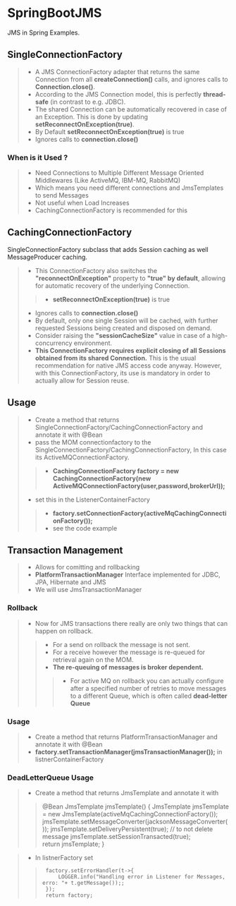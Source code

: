 # SpringBootJMS
JMS in Spring Examples.

## SingleConnectionFactory
> - A JMS ConnectionFactory adapter that returns the same Connection from all __createConnection()__ calls, and ignores calls to __Connection.close()__.
> - According to the JMS Connection model, this is perfectly __thread-safe__ (in contrast to e.g. JDBC). 
> - The shared Connection can be automatically recovered in case of an Exception. This is done by updating __setReconnectOnException(true)__.
> - By Default __setReconnectOnException(true)__ is true
> - Ignores calls to __connection.close()__

### When is it Used ?
> - Need Connections to Multiple Different Message Oriented Middlewares (Like ActiveMQ, IBM-MQ, RabbitMQ)
> - Which means you need different connections and JmsTemplates to send Messages
> - Not useful when Load Increases
> -  CachingConnectionFactory is recommended for this


## CachingConnectionFactory

SingleConnectionFactory subclass that adds Session caching as well MessageProducer caching. 
> - This ConnectionFactory also switches the __"reconnectOnException"__ property to __"true" by default__, allowing for automatic recovery of the underlying Connection.
>> - __setReconnectOnException(true)__ is true
> - Ignores calls to __connection.close()__
> - By default, only one single Session will be cached, with further requested Sessions being created and disposed on demand. 
> - Consider raising the __"sessionCacheSize"__ value in case of a high-concurrency environment.
> - __This ConnectionFactory requires explicit closing of all Sessions obtained from its shared Connection.__ This is the usual recommendation for native JMS access code anyway. However, with this ConnectionFactory, its use is mandatory in order to actually allow for Session reuse.

## Usage
> - Create a method that returns SingleConnectionFactory/CachingConnectionFactory and annotate it with @Bean
> - pass the MOM connectionfactory to the SingleConnectionFactory/CachingConnectionFactory, In this case its ActiveMQConnectionFactory.
>> - __CachingConnectionFactory factory = new CachingConnectionFactory(new ActiveMQConnectionFactory(user,password,brokerUrl));__
> - set this in the ListenerContainerFactory
>> - __factory.setConnectionFactory(activeMqCachingConnectionFactory());__
>> - see the code example


## Transaction Management
> - Allows for comitting and rollbacking
> - __PlatformTransactionManager__ Interface implemented for JDBC, JPA, Hibernate and JMS
> - We will use JmsTransactionManager

### Rollback
> - Now for JMS transactions there really are only two things that can happen on rollback. 
>> - For a send on rollback the message is not sent. 
>> - For a receive however the message is re-queued for retrieval again on the MOM. 
>> - __The re-queuing of messages is broker dependent.__
>>> - For active MQ on rollback you can actually configure after a specified number of retries to move messages to a different Queue, which is often called __dead-letter Queue__

### Usage
> - Create a method that returns PlatformTransactionManager and annotate it with @Bean
> - __factory.setTransactionManager(jmsTransactionManager());__ in listnerContainerFactory

### DeadLetterQueue Usage

> -  Create a method that returns JmsTemplate and annotate it with
>>  @Bean 
>>  JmsTemplate jmsTemplate() {
>>  JmsTemplate jmsTemplate = new JmsTemplate(activeMqCachingConnectionFactory());
>>  jmsTemplate.setMessageConverter(jacksonMessageConverter());
>>  jmsTemplate.setDeliveryPersistent(true); // to not delete message
>>  jmsTemplate.setSessionTransacted(true); 	
>>  return jmsTemplate;
>>  }
    
> - In listnerFactory set 
>> 		factory.setErrorHandler(t->{
>>			LOGGER.info("Handling error in Listener for Messages, erro: "+ t.getMessage());;
>>		});
>>		return factory;
